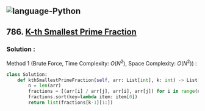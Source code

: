 ![language-Python](https://img.shields.io/badge/Python-ffd43b?style=for-the-badge&logo=PYTHON)
---

## 786. [K-th Smallest Prime Fraction](https://leetcode.com/problems/k-th-smallest-prime-fraction)

### Solution :

Method 1 (Brute Force, Time Complexity: $O(N^2)$, Space Complexity: $O(N^2)$) :
```python
class Solution:
    def kthSmallestPrimeFraction(self, arr: List[int], k: int) -> List[int]:
        n = len(arr)
        fractions = [(arr[i] / arr[j], arr[i], arr[j]) for i in range(n) for j in range(i+1, n)]
        fractions.sort(key=lambda item: item[0])
        return list(fractions[k-1][1:])
```
